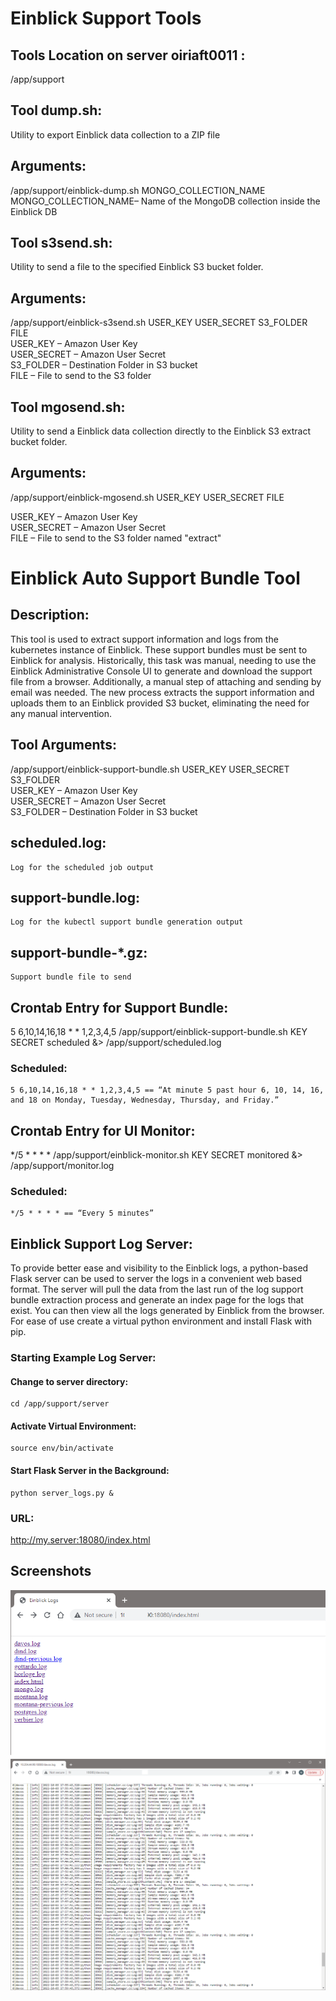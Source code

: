 # Einblick Support Tools


## Tools Location on server oiriaft0011 :

/app/support

## Tool dump.sh:

Utility to export Einblick data collection to a ZIP file

## Arguments:

/app/support/einblick-dump.sh MONGO_COLLECTION_NAME<br>
MONGO_COLLECTION_NAME– Name of the MongoDB collection inside the Einblick DB<br>

## Tool s3send.sh:

Utility to send a file to the specified Einblick S3 bucket folder.

## Arguments:

/app/support/einblick-s3send.sh USER_KEY USER_SECRET S3_FOLDER FILE<br>
USER_KEY – Amazon User Key<br>
USER_SECRET – Amazon User Secret<br>
S3_FOLDER – Destination Folder in S3 bucket<br>
FILE – File to send to the S3 folder<br>

## Tool mgosend.sh:

Utility to send a Einblick data collection directly to the Einblick S3 extract bucket folder.

## Arguments:

/app/support/einblick-mgosend.sh USER_KEY USER_SECRET FILE<br>


USER_KEY – Amazon User Key<br>
USER_SECRET – Amazon User Secret<br>
FILE – File to send to the S3 folder named "extract"<br>

# Einblick Auto Support Bundle Tool

## Description:

This tool is used to extract support information and logs from the kubernetes instance of Einblick. These support bundles must be sent to Einblick for analysis. Historically, this task was
manual, needing to use the Einblick Administrative Console UI to generate and download the support file from a browser. Additionally, a manual step of attaching and sending by email was
needed. The new process extracts the support information and uploads them to an Einblick provided S3 bucket, eliminating the need for any manual intervention.


## Tool Arguments:

/app/support/einblick-support-bundle.sh USER_KEY USER_SECRET S3_FOLDER<br>
USER_KEY – Amazon User Key<br>
USER_SECRET – Amazon User Secret<br>
S3_FOLDER – Destination Folder in S3 bucket<br>


## scheduled.log:

```
Log for the scheduled job output
```
## support-bundle.log:

```
Log for the kubectl support bundle generation output
```
## support-bundle-*.gz:


```
Support bundle file to send
```
## Crontab Entry for Support Bundle:

5 6,10,14,16,18 * * 1,2,3,4,5 /app/support/einblick-support-bundle.sh KEY SECRET scheduled &> /app/support/scheduled.log

### Scheduled:

```
5 6,10,14,16,18 * * 1,2,3,4,5 == “At minute 5 past hour 6, 10, 14, 16, and 18 on Monday, Tuesday, Wednesday, Thursday, and Friday.”
```
## Crontab Entry for UI Monitor:

*/5 * * * * /app/support/einblick-monitor.sh KEY SECRET monitored &> /app/support/monitor.log

### Scheduled:

```
*/5 * * * * == “Every 5 minutes”
```

## Einblick Support Log Server:

To provide better ease and visibility to the Einblick logs, a python-based Flask server can be used to server the logs in a convenient web based format.  The server will pull the data from the last run of the log support bundle extraction process and generate an index page for the logs that exist.  You can then view all the logs generated by Einblick from the browser.  For ease of use create a virtual python environment and install Flask with pip.
### Starting Example Log Server:


#### Change to server directory:

```
cd /app/support/server
```
#### Activate Virtual Environment:

```
source env/bin/activate  
```
#### Start Flask Server in the Background:

```
python server_logs.py &
```

### URL:

http://my.server:18080/index.html

## Screenshots
![Index Page](screenshots/log-index.png?raw=true)
![Log Example](screenshots/log-example.png?raw=true)

